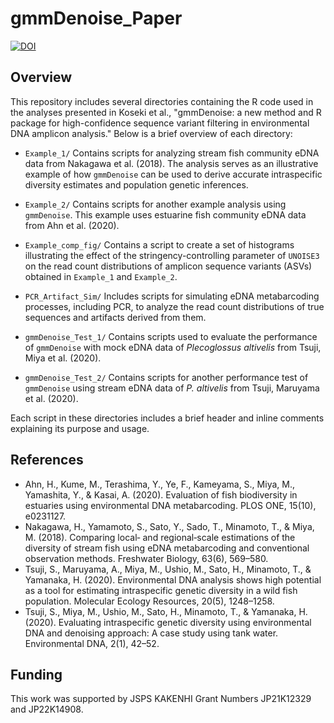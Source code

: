 # gmmDenoise_Paper

<!-- badges: start -->
[![DOI](https://zenodo.org/badge/540440691.svg)](https://zenodo.org/badge/latestdoi/540440691)
<!-- badges: end -->

## Overview
This repository includes several directories containing the R code used in the analyses presented in Koseki et al., "gmmDenoise: a new method and R package for high-confidence sequence variant filtering in environmental DNA amplicon analysis." Below is a brief overview of each directory:

- `Example_1/`
Contains scripts for analyzing stream fish community eDNA data from Nakagawa et al. (2018). The analysis serves as an illustrative example of how `gmmDenoise` can be used to derive accurate intraspecific diversity estimates and population genetic inferences.

- `Example_2/`
Contains scripts for another example analysis using `gmmDenoise`. This example uses estuarine fish community eDNA data from Ahn et al. (2020).

- `Example_comp_fig/`
Contains a script to create a set of histograms illustrating the effect of the stringency-controlling parameter of `UNOISE3` on the read count distributions of amplicon sequence variants (ASVs) obtained in `Example_1` and `Example_2`.

- `PCR_Artifact_Sim/`
Includes scripts for simulating eDNA metabarcoding processes, including PCR, to analyze the read count distributions of true sequences and artifacts derived from them.

- `gmmDenoise_Test_1/`
Contains scripts used to evaluate the performance of `gmmDenoise` with mock eDNA data of _Plecoglossus altivelis_ from Tsuji, Miya et al. (2020).

- `gmmDenoise_Test_2/`
Contains scripts for another performance test of `gmmDenoise` using stream eDNA data of _P. altivelis_ from Tsuji, Maruyama et al. (2020).

Each script in these directories includes a brief header and inline comments explaining its purpose and usage.

## References
- Ahn, H., Kume, M., Terashima, Y., Ye, F., Kameyama, S., Miya, M., Yamashita, Y., & Kasai, A. (2020). Evaluation of fish biodiversity in estuaries using environmental DNA metabarcoding. PLOS ONE, 15(10), e0231127.
- Nakagawa, H., Yamamoto, S., Sato, Y., Sado, T., Minamoto, T., & Miya, M. (2018). Comparing local‐ and regional‐scale estimations of the diversity of stream fish using eDNA metabarcoding and conventional observation methods. Freshwater Biology, 63(6), 569–580.
- Tsuji, S., Maruyama, A., Miya, M., Ushio, M., Sato, H., Minamoto, T., & Yamanaka, H. (2020). Environmental DNA analysis shows high potential as a tool for estimating intraspecific genetic diversity in a wild fish population. Molecular Ecology Resources, 20(5), 1248–1258.
- Tsuji, S., Miya, M., Ushio, M., Sato, H., Minamoto, T., & Yamanaka, H. (2020). Evaluating intraspecific genetic diversity using environmental DNA and denoising approach: A case study using tank water. Environmental DNA, 2(1), 42–52.

## Funding
This work was supported by JSPS KAKENHI Grant Numbers JP21K12329 and JP22K14908.
